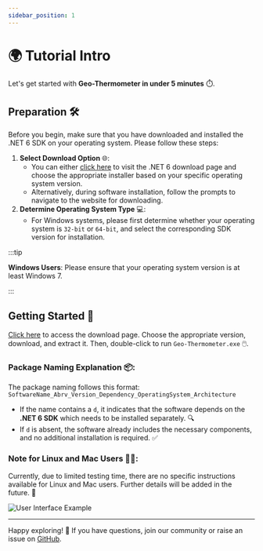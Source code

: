 ```yaml
---
sidebar_position: 1
---
```


# 🌍 Tutorial Intro 

Let's get started with **Geo-Thermometer in under 5 minutes** ⏱️.

## Preparation 🛠️

Before you begin, make sure that you have downloaded and installed the .NET 6 SDK on your operating system. Please follow these steps:

1. **Select Download Option** 🌐:
   - You can either [click here](https://dotnet.microsoft.com/en-us/download/dotnet/6.0) to visit the .NET 6 download page and choose the appropriate installer based on your specific operating system version.
   - Alternatively, during software installation, follow the prompts to navigate to the website for downloading.
2. **Determine Operating System Type** 💻:
   - For Windows systems, please first determine whether your operating system is `32-bit` or `64-bit`, and select the corresponding SDK version for installation.

:::tip

**Windows Users**: Please ensure that your operating system version is at least Windows 7.

:::

## Getting Started 🚀

[Click here](https://github.com/MaxwellLei/GeoChemistry-Nexus/releases) to access the download page. Choose the appropriate version, download, and extract it. Then, double-click to run `Geo-Thermometer.exe` 🖱️.

### Package Naming Explanation 📦:

The package naming follows this format:  
`SoftwareName_Abrv_Version_Dependency_OperatingSystem_Architecture`

- If the name contains a `d`, it indicates that the software depends on the **.NET 6 SDK** which needs to be installed separately. 🔍
- If `d` is absent, the software already includes the necessary components, and no additional installation is required. ✅

### Note for Linux and Mac Users 🐧🍏:

Currently, due to limited testing time, there are no specific instructions available for Linux and Mac users. Further details will be added in the future. 📅

![User Interface Example](https://geo-1303234197.cos.ap-hongkong.myqcloud.com/GeoT_UI.png)

----

Happy exploring! 🎉 If you have questions, join our community or raise an issue on [GitHub](https://github.com/MaxwellLei/GeoChemistry-Nexus).
